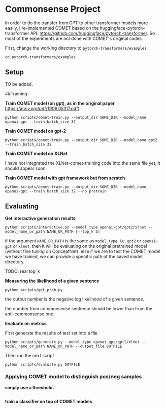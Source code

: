 # Commonsense Project

In order to do the transfer from GPT to other transformer models more easily, I re-implemented COMET based on the huggingface-pytorch-transformer API: https://github.com/huggingface/pytorch-transformer. So most of the experiments are not done with COMET's original codes.

First, change the working directory to `pytorch-transformers/examples`

```
cd pytorch-transformers/examples
```

## Setup

TO be added.

##Training

**Train COMET model (on gpt), as in the original paper** https://arxiv.org/pdf/1906.05317.pdf)

```
python scripts/comet-train.py --output_dir SOME_DIR --model_name openai-gpt --train_batch_size 32
```

**Train COMET model on gpt-2**

```
python scripts/comet-train.py --output_dir SOME_DIR --model_name gpt2 --train_batch_size 32
```

**Train COMET model on XLNet**

I have not integrated the XLNet-comet-training code into the same file yet, it should appear soon

**Train COMET model with gpt framework but from scratch**

```
python scripts/comet-train.py --output_dir SOME_DIR --model_name openai-gpt --train_batch_size 32 --no_pretrain
```

## Evaluating

**Get interactive generation results**

```
python scripts/interactive.py --model_type openai-gpt/gpt2/xlnet --model_name_or_path NAME_OR_PATH [--top_k 5]
```

if the argument `NAME_OR_PATH` is the same as `model_type`, i.e. `gpt2` or `openai-gpt` or `xlnet`, then it will be evaluating on the original pretrained model (without fine tuning on ConceptNet). else if we are to test the COMET model we have trained, we can provide a specific path of the saved model directory.

TODO: real top_k 

**Measuring the likelihood of a given sentence**

```
python scripts/get_prob.py 
```

the output number is the negative log likelihood of a given sentence.

the number from commonsense sentence should be lower than from the anti-commonsense one

**Evaluate on metrics**

First generate the results of test set into a file

```
python scripts/generate.py --model_type openai-gpt/gpt2/xlnet --model_name_or_path NAME_OR_PATH --output_file OUTFILE
```

Then run the next script

```
python scripts/evaluate.py OUTFILE
```

### Applying COMET model to distinguish pos/neg samples

**simply use a threshold.**

```

```

**train a classifier on top of COMET models**

```

```








